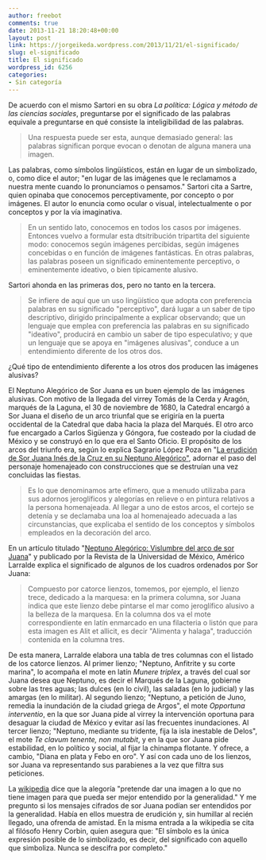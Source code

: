 ```yaml
---
author: freebot
comments: true
date: 2013-11-21 18:20:48+00:00
layout: post
link: https://jorgeikeda.wordpress.com/2013/11/21/el-significado/
slug: el-significado
title: El significado
wordpress_id: 6256
categories:
- Sin categoría
---
```


De acuerdo con el mismo Sartori en su obra _La política: Lógica y método de las ciencias sociales_, preguntarse por el significado de las palabras equivale a preguntarse en qué consiste la inteligibilidad de las palabras.





<blockquote>Una respuesta puede ser esta, aunque demasiado general: las palabras significan porque evocan o denotan de alguna manera una imagen. </blockquote>



Las palabras, como símbolos lingüísticos, están en lugar de un simbolizado, o, como dice el autor; "en lugar de las imágenes que le reclamamos a nuestra mente cuando lo pronunciamos o pensamos."
Sartori cita a Sartre, quien opinaba que conocemos perceptivamente, por concepto o por imágenes. El autor lo enuncia como ocular o visual, intelectualmente o por conceptos y por la vía imaginativa. 




<blockquote>En un sentido lato, conocemos en todos los casos por imágenes. Entonces vuelvo a formular esta dtsitribución tripartita del siguiente modo: conocemos según imágenes percibidas, según imágenes concebidas o en función de imágenes fantásticas. En otras palabras, las palabras poseen un significado eminentemente perceptivo, o eminentemente ideativo, o bien típicamente alusivo.</blockquote>



Sartori ahonda en las primeras dos, pero no tanto en la tercera. 





<blockquote>Se infiere de aquí que un uso lingüístico que adopta con preferencia palabras en su significado "perceptivo", dará lugar a un saber de tipo descriptivo, dirigido principalmente a explicar observando; que un lenguaje que emplea con preferencia las palabras en su significado "ideativo", producirá en cambio un saber de tipo especulativo; y que un lenguaje que se apoya en "imágenes alusivas", conduce a un entendimiento diferente de los otros dos.</blockquote>



¿Qué tipo de entendimiento diferente a los otros dos producen las imágenes alusivas? 

El Neptuno Alegórico de Sor Juana es un buen ejemplo de las imágenes alusivas. Con motivo de la llegada del virrey Tomás de la Cerda y Aragón, marqués de la Laguna, el 30 de noviembre de 1680, la Catedral encargó a Sor Juana el diseño de un arco triunfal que se erigiría en la puerta occidental de la Catedral que daba hacia la plaza del Marqués. El otro arco fue encargado a Carlos Sigüenza y Góngora, fue costeado por la ciudad de México y se construyó en lo que era el Santo Oficio. El propósito de los arcos del triunfo era, según lo explica Sagrario López Poza en "[La erudición de Sor Juana Inés de la Cruz en su Neptuno Alegórico"](http://dspace.unav.es/dspace/handle/10171/4503), adornar el paso del personaje homenajeado con construcciones que se destruían una vez concluidas las fiestas. 





<blockquote>Es lo que denominamos arte efímero, que a menudo utilizaba para sus adornos jeroglíficos y alegorías en relieve o en pintura relativos a la persona homenajeada. Al llegar a uno de estos arcos, el cortejo se detenía y se declamaba una loa al homenajeado adecuada a las circunstancias, que explicaba el sentido de los conceptos y símbolos empleados en la decoración del arco.</blockquote>




En un artículo titulado "[Neptuno Alegórico: Vislumbre del arco de sor Juana](http://www.revistadelauniversidad.unam.mx/ojs_rum/index.php/rum/article/view/1477)" y publicado por la Revista de la Universidad de México, Américo Larralde explica el significado de algunos de los cuadros ordenados por Sor Juana:





<blockquote>Compuesto por catorce lienzos, tomemos, por ejemplo, el lienzo trece, dedicado a la marquesa: en la primera columna, sor Juana indica que este lienzo debe pintarse el mar como jeroglífico alusivo a la belleza de la marquesa. En la columna dos va el mote correspondiente en latín enmarcado en una filacteria o listón que para esta imagen es Alit et allicit, es decir "Alimenta y halaga", traducción contenida en la columna tres. 
</blockquote>



De esta manera, Larralde elabora una tabla de tres columnas con el listado de los catorce lienzos. Al primer lienzo; "Neptuno, Anfitrite y su corte marina", lo acompaña el mote en latín _Munere triplex_, a través del cual sor Juana desea que Neptuno, es decir el Marqués de la Laguna, gobierne sobre las tres aguas; las dulces (en lo civil), las saladas (en lo judicial) y las amargas (en lo militar). Al segundo lienzo; "Neptuno, a petición de Juno, remedia la inundación de la ciudad griega de Argos", el mote _Opportuna interventio_, en la que sor Juana pide al virrey la intervención oportuna para desaguar la ciudad de México y evitar así las frecuentes inundaciones. Al tercer lienzo; "Neptuno, mediante su tridente, fija la isla inestable de Delos", el mote _Te clavum tenente, non mutabit_, y en la que sor Juana pide estabilidad, en lo político y social, al fijar la chinampa flotante. Y ofrece, a cambio, "Diana en plata y Febo en oro". Y así con cada uno de los lienzos, sor Juana va representando sus parabienes a la vez que filtra sus peticiones. 

La [wikipedia](http://es.wikipedia.org/wiki/Alegor%C3%ADa) dice que la alegoría "pretende dar una imagen a lo que no tiene imagen para que pueda ser mejor entendido por la generalidad." Y me pregunto si los mensajes cifrados de sor Juana podían ser entendidos por la generalidad. Había en ellos muestra de erudición y, sin humillar al recién llegado, una ofrenda de amistad. En la misma entrada a la wikipedia se cita al filósofo Henry Corbin, quien asegura que: "El símbolo es la única expresión posible de lo simbolizado, es decir, del significado con aquello que simboliza. Nunca se descifra por completo."
